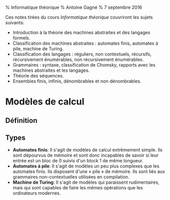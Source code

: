 % Informatique théorique
% Antoine Gagné
% 7 septembre 2016

Ces notes tirées du cours *Informatique théorique* couvriront les sujets suivants:

- Introduction à la théorie des machines abstraites et des langages formels. 
- Classification des machines abstraites : automates finis, automates à pile, machine de Turing. 
- Classification des langages : réguliers, non contextuels, récursifs, récursivement énumérables, non récursivement énumérables. 
- Grammaires : syntaxe, classification de Chomsky, rapports avec les machines abstraites et les langages. 
- Théorie des séquences. 
- Ensembles finis, infinis, dénombrables et non dénombrables.

# Modèles de calcul

## Définition

## Types

- **Automates finis**: Il s'agit de modèles de calcul extrêmement  simple. Ils sont dépourvus de mémoire et sont donc
                       incapables de  savoir si  leur entrée  est un  bloc de  0 suivis  d'un block  1 de  même longueur.
- **Automates à pile**: Il s'agit  de modèles un peu  plus complexes que les  automates finis. Ils disposent  d'une &laquo;
                        pile &raquo; de mémoire. Ils sont liés aux grammaires non-contextuelles utilisées en compilation.
- **Machine de Turing**: Il     s'agit     de     modèles     qui    paraissent     rudimentaires,     mais     qui     sont
                         capables    de     faire    les    mêmes     opérations    que    les     ordinateurs    modernes.
